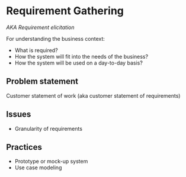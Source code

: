 # Requirement Gathering

*AKA Requirement elicitation*

For understanding the business context:
- What is required?
- How the system will fit into the needs of the business?
- How the system will be used on a day-to-day basis?

## Problem statement

Customer statement of work (aka customer statement of requirements)

## Issues

- Granularity of requirements

## Practices

- Prototype or mock-up system
- Use case modeling